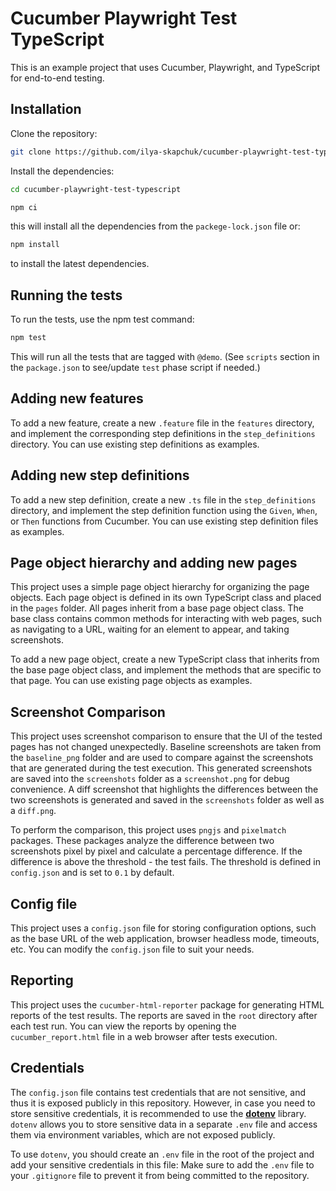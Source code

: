 # Cucumber Playwright Test TypeScript

This is an example project that uses Cucumber, Playwright, and TypeScript for end-to-end testing.

## Installation
Clone the repository:

```sh
git clone https://github.com/ilya-skapchuk/cucumber-playwright-test-typescript.git
```

Install the dependencies:

```sh
cd cucumber-playwright-test-typescript
``` 
```sh
npm ci
```
this will install all the dependencies from the `packege-lock.json` file or:
```sh
npm install
```
to install the latest dependencies.

## Running the tests
To run the tests, use the npm test command:

```sh
npm test
```
This will run all the tests that are tagged with `@demo`. (See `scripts` section in the `package.json` to see/update `test` phase script if needed.)

## Adding new features
To add a new feature, create a new `.feature` file in the `features` directory, and implement the corresponding step definitions in the `step_definitions` directory. You can use existing step definitions as examples.

## Adding new step definitions
To add a new step definition, create a new `.ts` file in the `step_definitions` directory, and implement the step definition function using the `Given`, `When`, or `Then` functions from Cucumber. You can use existing step definition files as examples.

## Page object hierarchy and adding new pages
This project uses a simple page object hierarchy for organizing the page objects. Each page object is defined in its own TypeScript class and placed in the `pages` folder. All pages inherit from a base page object class. The base class contains common methods for interacting with web pages, such as navigating to a URL, waiting for an element to appear, and taking screenshots.

To add a new page object, create a new TypeScript class that inherits from the base page object class, and implement the methods that are specific to that page. You can use existing page objects as examples.

## Screenshot Comparison
This project uses screenshot comparison to ensure that the UI of the tested pages has not changed unexpectedly. Baseline screenshots are taken from the `baseline_png` folder and are used to compare against the screenshots that are generated during the test execution. This generated screenshots are saved into the `screenshots` folder as a `screenshot.png` for debug convenience. A diff screenshot that highlights the differences between the two screenshots is generated and saved in the `screenshots` folder as well as a `diff.png`.

To perform the comparison, this project uses `pngjs` and `pixelmatch` packages. These packages analyze the difference between two screenshots pixel by pixel and calculate a percentage difference. If the difference is above the threshold - the test fails. The threshold is defined in `config.json` and is set to `0.1` by default.

## Config file
This project uses a `config.json` file for storing configuration options, such as the base URL of the web application, browser headless mode, timeouts, etc. You can modify the `config.json` file to suit your needs.

## Reporting
This project uses the `cucumber-html-reporter` package for generating HTML reports of the test results. The reports are saved in the `root` directory after each test run. You can view the reports by opening the `cucumber_report.html` file in a web browser after tests execution.

## Credentials
The `config.json` file contains test credentials that are not sensitive, and thus it is exposed publicly in this repository. However, in case you need to store sensitive credentials, it is recommended to use the **[dotenv](https://www.npmjs.com/package/dotenv)** library. `dotenv` allows you to store sensitive data in a separate `.env` file and access them via environment variables, which are not exposed publicly.

To use `dotenv`, you should create an `.env` file in the root of the project and add your sensitive credentials in this file:
Make sure to add the `.env` file to your `.gitignore` file to prevent it from being committed to the repository.





